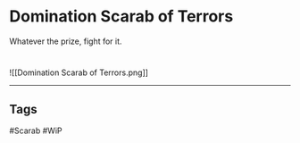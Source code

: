 # Domination Scarab of Terrors
Whatever the prize, fight for it.

#
![[Domination Scarab of Terrors.png]]

---
## Tags
#Scarab
#WiP 